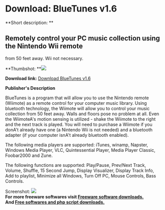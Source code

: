 # Download: BlueTunes v1.6

**Short description: **

## Remotely control your PC music collection using the Nintendo Wii remote
from 50 feet away. Wii not necessary.

  
**Thumbshot: **![](http://www.freewarefiles.com/screenshot/bluetunes16_md.gif)   
  
**Download link:** [Download BlueTunes v1.6](http://freesoftwares.boysofts.com/BlueTunes-V_program_36192.html)  
  

**Publisher's Description**  
  

BlueTunes is a program that will allow you to use the Nintendo remote
(Wiimote) as a remote control for your computer music library. Using bluetooth
technology, the Wiimote will allow you to control your music collection from
50 feet away. Walls and floors pose no problem at all. Even the WiimoteA's
motion sensing is utilized - shake the Wiimote to the right and the next track
is played. You will need to purchase a Wiimote if you donA't already have one
(a Nintendo Wii is not needed) and a bluetooth adapter (if your computer
isnA't already bluetooth enabled).

The following media players are supported: iTunes, winamp, Napster, Windows
Media Player, VLC, Quintessential Player, Media Player Classic, Foobar2000 and
Zune.

The following functions are supported: Play/Pause, Prev/Next Track, Volume,
Shuffle, 15 Second Jump, Display Visualizer, Display Track Info, Add to
playlist, Minimize all Windows, Turn Off PC, Mouse Controls, Bass Controls.

  
  
Screenshot: ![](http://www.freewarefiles.com/screenshot/bluetunes16.gif)  
**For more freeware softwares visit [Freeware software downloads.](http://freesoftwares.boysofts.com/)**   
**And [Free softwares and php script downloads.](http://www.boysofts.com/)**


